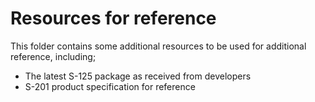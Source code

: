 # Resources for reference

This folder contains some additional resources to be used for additional reference, including;
* The latest S-125 package as received from developers
* S-201 product specification for reference

